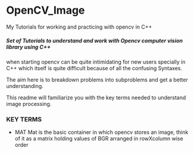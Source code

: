 # OpenCV_Image
My Tutorials for working and practicing with opencv in C++
##### Set of Tutorials to understand and work with Opencv computer vision library using C++
when starting opencv can be quite intimidating for new users specially in C++ which itself is quite difficult because of all the confusing Syntaxes.

The aim here is to breakdown problems into subproblems and get a better understanding.

This readme will familiarize you with the key terms needed to understand image processing.

### KEY TERMS
- MAT  Mat is the basic container in which opencv stores an image, think of it as a matrix holding values of BGR arranged in rowXcolumn wise order
